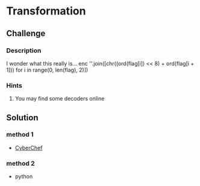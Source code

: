 # Transformation

## Challenge

### Description
I wonder what this really is... enc ''.join([chr((ord(flag[i]) << 8) + ord(flag[i + 1])) for i in range(0, len(flag), 2)])

### Hints
1. You may find some decoders online

## Solution

### method 1
* [CyberChef](https://gchq.github.io/CyberChef/)
### method 2
* python

